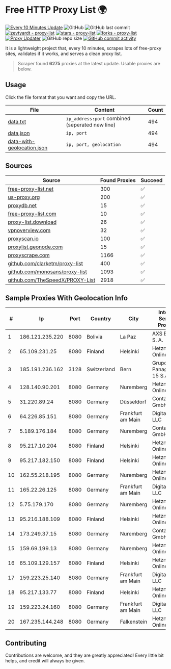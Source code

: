 
# Free HTTP Proxy List 🌍

[![Every 10 Minutes Update](https://github.com/mertguvencli/http-proxy-list/actions/workflows/main.yml/badge.svg?branch=main)](https://github.com/mertguvencli/http-proxy-list/actions/workflows/main.yml)
![GitHub](https://img.shields.io/github/license/mertguvencli/http-proxy-list)
![GitHub last commit](https://img.shields.io/github/last-commit/mertguvencli/http-proxy-list)
[![zevtyardt - proxy-list](https://img.shields.io/static/v1?label=zevtyardt&message=proxy-list&color=blue&logo=github)](https://github.com/zevtyardt/proxy-list "Go to GitHub repo")
[![stars - proxy-list](https://img.shields.io/github/stars/zevtyardt/proxy-list?style=social)](https://github.com/zevtyardt/proxy-list)
[![forks - proxy-list](https://img.shields.io/github/forks/zevtyardt/proxy-list?style=social)](https://github.com/zevtyardt/proxy-list)
[![Proxy Updater](https://github.com/zevtyardt/proxy-list/workflows/Proxy%20Updater/badge.svg)](https://github.com/zevtyardt/proxy-list/actions?query=workflow:"Proxy+Updater")
![GitHub repo size](https://img.shields.io/github/repo-size/zevtyardt/proxy-list)
[![GitHub commit activity](https://img.shields.io/github/commit-activity/m/zevtyardt/proxy-list?logo=commits)](https://github.com/zevtyardt/proxy-list/commits/main)

It is a lightweight project that, every 10 minutes, scrapes lots of free-proxy sites, validates if it works, and serves a clean proxy list.

> Scraper found **6275** proxies at the latest update. Usable proxies are below.

## Usage

Click the file format that you want and copy the URL.

|File|Content|Count|
|----|-------|-----|
|[data.txt](https://raw.githubusercontent.com/mertguvencli/http-proxy-list/main/proxy-list/data.txt)|`ip_address:port` combined (seperated new line)|494|
|[data.json](https://raw.githubusercontent.com/mertguvencli/http-proxy-list/main/proxy-list/data.json)|`ip, port`|494|
|[data-with-geolocation.json](https://raw.githubusercontent.com/mertguvencli/http-proxy-list/main/proxy-list/data-with-geolocation.json)|`ip, port, geolocation`|494|

## Sources

|Source|Found Proxies|Succeed|
|------|-------------|-------|
|[free-proxy-list.net](https://free-proxy-list.net)|300|✅|
|[us-proxy.org](https://www.us-proxy.org)|200|✅|
|[proxydb.net](http://proxydb.net)|15|✅|
|[free-proxy-list.com](https://free-proxy-list.com/?page=&port=&type%5B%5D=http&type%5B%5D=https&up_time=0&search=Search)|10|✅|
|[proxy-list.download](https://www.proxy-list.download/HTTP)|26|✅|
|[vpnoverview.com](https://vpnoverview.com/privacy/anonymous-browsing/free-proxy-servers)|32|✅|
|[proxyscan.io](https://www.proxyscan.io)|100|✅|
|[proxylist.geonode.com](https://proxylist.geonode.com/api/proxy-list?limit=300&page=1&sort_by=lastChecked&sort_type=desc&protocols=http,https)|15|✅|
|[proxyscrape.com](https://api.proxyscrape.com/v2/?request=displayproxies&protocol=http&timeout=10000&country=all&ssl=all&anonymity=all)|1166|✅|
|[github.com/clarketm/proxy-list](https://raw.githubusercontent.com/clarketm/proxy-list/master/proxy-list-raw.txt)|400|✅|
|[github.com/monosans/proxy-list](https://raw.githubusercontent.com/monosans/proxy-list/main/proxies/http.txt)|1093|✅|
|[github.com/TheSpeedX/PROXY-List](https://raw.githubusercontent.com/TheSpeedX/PROXY-List/master/http.txt)|2918|✅|


## Sample Proxies With Geolocation Info

|#|Ip|Port|Country|City|Internet Service Provider|
|-|--|----|-------|----|-------------------------|
|1|186.121.235.220|8080|Bolivia|La Paz|AXS Bolivia S. A.|
|2|65.109.231.25|8080|Finland|Helsinki|Hetzner Online GmbH|
|3|185.191.236.162|3128|Switzerland|Bern|Grupo Panaglobal 15 S.A|
|4|128.140.90.201|8080|Germany|Nuremberg|Hetzner Online GmbH|
|5|31.220.89.24|8080|Germany|Düsseldorf|Contabo GmbH|
|6|64.226.85.151|8080|Germany|Frankfurt am Main|DigitalOcean, LLC|
|7|5.189.176.184|8080|Germany|Nuremberg|Contabo GmbH|
|8|95.217.10.204|8080|Finland|Helsinki|Hetzner Online GmbH|
|9|95.217.182.150|8080|Finland|Helsinki|Hetzner Online GmbH|
|10|162.55.218.195|8080|Germany|Nuremberg|Hetzner Online GmbH|
|11|165.22.26.125|8080|Germany|Frankfurt am Main|DigitalOcean, LLC|
|12|5.75.179.170|8080|Germany|Nuremberg|Hetzner Online GmbH|
|13|95.216.188.109|8080|Finland|Helsinki|Hetzner Online GmbH|
|14|173.249.37.15|8080|Germany|Nuremberg|Contabo GmbH|
|15|159.69.199.13|8080|Germany|Nuremberg|Hetzner Online GmbH|
|16|65.109.129.157|8080|Finland|Helsinki|Hetzner Online GmbH|
|17|159.223.25.140|8080|Germany|Frankfurt am Main|DigitalOcean, LLC|
|18|95.217.133.77|8080|Finland|Helsinki|Hetzner Online GmbH|
|19|159.223.24.160|8080|Germany|Frankfurt am Main|DigitalOcean, LLC|
|20|167.235.144.248|8080|Germany|Falkenstein|Hetzner Online GmbH|



## Contributing

Contributions are welcome, and they are greatly appreciated! Every
little bit helps, and credit will always be given.

